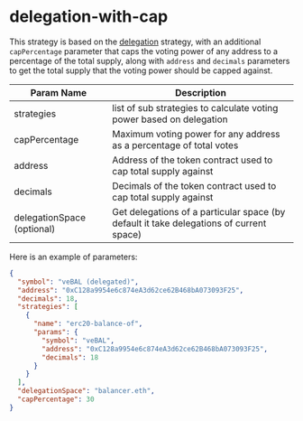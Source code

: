 # delegation-with-cap

This strategy is based on the [delegation](https://github.com/snapshot-labs/snapshot-strategies/tree/master/src/strategies/delegation) strategy, with an additional `capPercentage` parameter that caps the voting power of any address to a percentage of the total supply, along with `address` and `decimals` parameters to get the total supply that the voting power should be capped against.

| Param Name                 | Description                                                                             |
|----------------------------|-----------------------------------------------------------------------------------------|
| strategies                 | list of sub strategies to calculate voting power based on delegation                    |
| capPercentage              | Maximum voting power for any address as a percentage of total votes                     |
| address                    | Address of the token contract used to cap total supply against                          |
| decimals                   | Decimals of the token contract used to cap total supply against                         |
| delegationSpace (optional) | Get delegations of a particular space (by default it take delegations of current space) |

Here is an example of parameters:

```json
{
  "symbol": "veBAL (delegated)",
  "address": "0xC128a9954e6c874eA3d62ce62B468bA073093F25",
  "decimals": 18,
  "strategies": [
    {
      "name": "erc20-balance-of",
      "params": {
        "symbol": "veBAL",
        "address": "0xC128a9954e6c874eA3d62ce62B468bA073093F25",
        "decimals": 18
      }
    }
  ],
  "delegationSpace": "balancer.eth",
  "capPercentage": 30
}

```
